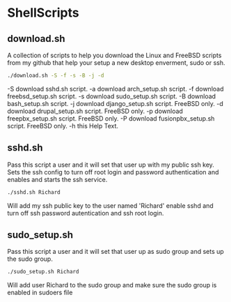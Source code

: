 # ShellScripts

## download.sh
A collection of scripts to help you download the Linux and FreeBSD scripts from my github that help your setup a new desktop enverment, sudo or ssh.

```sh
./download.sh -S -f -s -B -j -d
```

-S download sshd.sh script.
-a download arch_setup.sh script.
-f download freebsd_setup.sh script.
-s download sudo_setup.sh script.
-B download bash_setup.sh script.
-j download django_setup.sh script. FreeBSD only.
-d download drupal_setup.sh script. FreeBSD only.
-p download freepbx_setup.sh script. FreeBSD only.
-P download fusionpbx_setup.sh script. FreeBSD only.
-h this Help Text.

## sshd.sh
Pass this script a user and it will set that user up with my public ssh key. Sets the ssh config to turn off root login and password authentication and enables and starts the ssh service.

```sh
./sshd.sh Richard
```

Will add my ssh public key to the user named 'Richard' enable sshd and turn off ssh password autentication and ssh root login.

## sudo_setup.sh
Pass this script a user and it will set that user up as sudo group and sets up the sudo group.

```sh
./sudo_setup.sh Richard
```

Will add user Richard to the sudo group and make sure the sudo group is enabled in sudoers file
